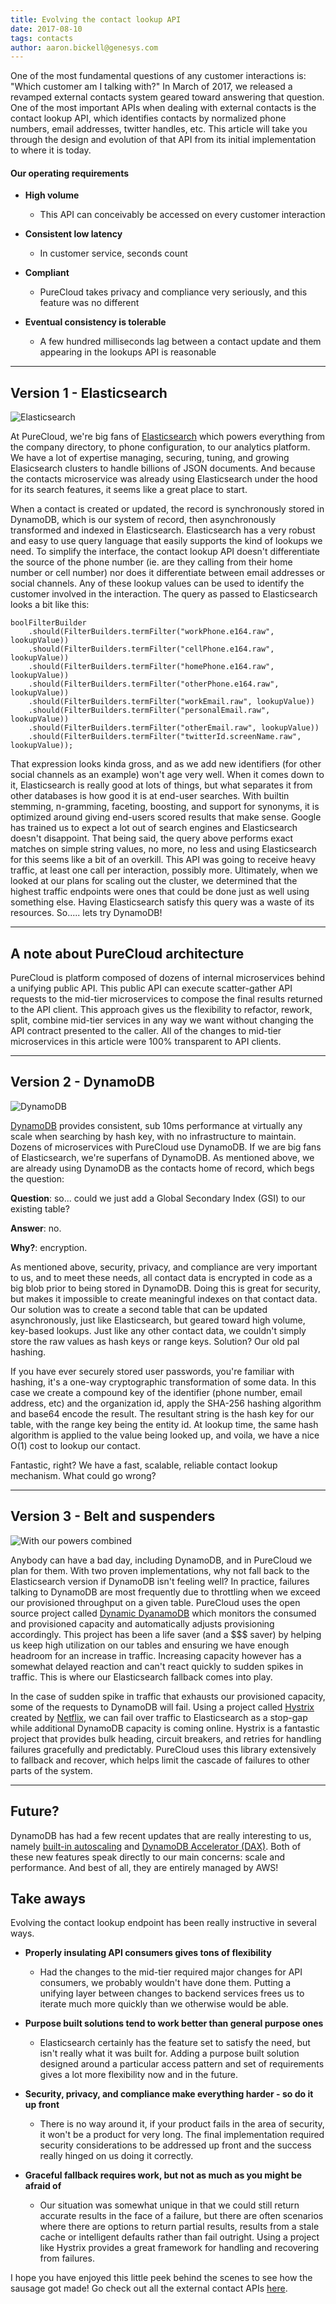 ```yaml
---
title: Evolving the contact lookup API
date: 2017-08-10
tags: contacts
author: aaron.bickell@genesys.com
---
```


One of the most fundamental questions of any customer interactions is: "Which customer am I talking with?" In March of 2017, we released a revamped external contacts system geared toward answering that question. One of the most important APIs when dealing with external contacts is the contact lookup API, which identifies contacts by normalized phone numbers, email addresses, twitter handles, etc. This article will take you through the design and evolution of that API from its initial implementation to where it is today.

#### Our operating requirements

- **High volume**
  - This API can conceivably be accessed on every customer interaction

- **Consistent low latency**
  - In customer service, seconds count

- **Compliant**
  - PureCloud takes privacy and compliance very seriously, and this feature was no different

- **Eventual consistency is tolerable**
  - A few hundred milliseconds lag between a contact update and them appearing in the lookups API is reasonable

---

## Version 1 - Elasticsearch

![Elasticsearch](Elasticsearch-Logo-Color-V.png)

At PureCloud, we're big fans of [Elasticsearch](https://www.elastic.co/) which powers everything from the company directory, to phone configuration, to our analytics platform. We have a lot of expertise managing, securing, tuning, and growing Elasicsearch clusters to handle billions of JSON documents. And because the contacts microservice was already using Elasticsearch under the hood for its search features, it seems like a great place to start.

When a contact is created or updated, the record is synchronously stored in DynamoDB, which is our system of record, then asynchronously transformed and indexed in Elasticsearch. Elasticsearch has a very robust and easy to use query language that easily supports the kind of lookups we need. To simplify the interface, the contact lookup API doesn't differentiate the source of the phone number (ie. are they calling from their home number or cell number) nor does it differentiate between email addresses or social channels. Any of these lookup values can be used to identify the customer involved in the interaction. The query as passed to Elasticsearch looks a bit like this:

~~~
boolFilterBuilder
    .should(FilterBuilders.termFilter("workPhone.e164.raw", lookupValue))
    .should(FilterBuilders.termFilter("cellPhone.e164.raw", lookupValue))
    .should(FilterBuilders.termFilter("homePhone.e164.raw", lookupValue))
    .should(FilterBuilders.termFilter("otherPhone.e164.raw", lookupValue))
    .should(FilterBuilders.termFilter("workEmail.raw", lookupValue))
    .should(FilterBuilders.termFilter("personalEmail.raw", lookupValue))
    .should(FilterBuilders.termFilter("otherEmail.raw", lookupValue))
    .should(FilterBuilders.termFilter("twitterId.screenName.raw", lookupValue));
~~~

That expression looks kinda gross, and as we add new identifiers (for other social channels as an example) won't age very well. When it comes down to it, Elasticsearch is really good at lots of things, but what separates it from other databases is how good it is at end-user searches. With builtin stemming, n-gramming, faceting, boosting, and support for synonyms, it is optimized around giving end-users scored results that make sense. Google has trained us to expect a lot out of search engines and Elasticsearch doesn't disappoint. That being said, the query above performs exact matches on simple string values, no more, no less and using Elasticsearch for this seems like a bit of an overkill. This API was going to receive heavy traffic, at least one call per interaction, possibly more. Ultimately, when we looked at our plans for scaling out the cluster, we determined that the highest traffic endpoints were ones that could be done just as well using something else. Having Elasticsearch satisfy this query was a waste of its resources. So..... lets try DynamoDB!

---

## A note about PureCloud architecture

PureCloud is platform composed of dozens of internal microservices behind a unifying public API.  This public API can execute scatter-gather API requests to the mid-tier microservices to compose the final results returned to the API client.  This approach gives us the flexibility to refactor, rework, split, combine mid-tier services in any way we want without changing the API contract presented to the caller.  All of the changes to mid-tier microservices in this article were 100% transparent to API clients.

---

## Version 2 - DynamoDB

![DynamoDB](DynamoDB-Amazon-Web-Services.png)

[DynamoDB](https://aws.amazon.com/dynamodb) provides consistent, sub 10ms performance at virtually any scale when searching by hash key, with no infrastructure to maintain. Dozens of microservices with PureCloud use DynamoDB. If we are big fans of Elasticsearch, we're superfans of DynamoDB. As mentioned above, we are already using DynamoDB as the contacts home of record, which begs the question:

**Question**: so... could we just add a Global Secondary Index (GSI) to our existing table?

**Answer**: no.

**Why?**: encryption.

As mentioned above, security, privacy, and compliance are very important to us, and to meet these needs, all contact data is encrypted in code as a big blob prior to being stored in DynamoDB. Doing this is great for security, but makes it impossible to create meaningful indexes on that contact data. Our solution was to create a second table that can be updated asynchronously, just like Elasticsearch, but geared toward high volume, key-based lookups. Just like any other contact data, we couldn't simply store the raw values as hash keys or range keys. Solution? Our old pal hashing.

If you have ever securely stored user passwords, you're familiar with hashing, it's a one-way cryptographic transformation of some data. In this case we create a compound key of the identifier (phone number, email address, etc) and the organization id, apply the SHA-256 hashing algorithm and base64 encode the result. The resultant string is the hash key for our table, with the range key being the entity id. At lookup time, the same hash algorithm is applied to the value being looked up, and voila, we have a nice O(1) cost to lookup our contact.

Fantastic, right?  We have a fast, scalable, reliable contact lookup mechanism.  What could go wrong?

---

## Version 3 - Belt and suspenders

![With our powers combined](combined-logos.png)

Anybody can have a bad day, including DynamoDB, and in PureCloud we plan for them. With two proven implementations, why not fall back to the Elasticsearch version if DynamoDB isn't feeling well?  In practice, failures talking to DynamoDB are most frequently due to throttling when we exceed our provisioned throughput on a given table. PureCloud uses the open source project called [Dynamic DyanamoDB](https://dynamic-dynamodb.readthedocs.io) which monitors the consumed and provisioned capacity and automatically adjusts provisioning accordingly. This project has been a life saver (and a $$$ saver) by helping us keep high utilization on our tables and ensuring we have enough headroom for an increase in traffic. Increasing capacity however has a somewhat delayed reaction and can't react quickly to sudden spikes in traffic. This is where our Elasticsearch fallback comes into play.

In the case of sudden spike in traffic that exhausts our provisioned capacity, some of the requests to DynamoDB will fail. Using a project called [Hystrix](https://github.com/Netflix/Hystrix) created by [Netflix](https://github.com/Netflix), we can fail over traffic to Elasticsearch as a stop-gap while additional DynamoDB capacity is coming online. Hystrix is a fantastic project that provides bulk heading, circuit breakers, and retries for handling failures gracefully and predictably. PureCloud uses this library extensively to fallback and recover, which helps limit the cascade of failures to other parts of the system.

---

## Future?

DynamoDB has had a few recent updates that are really interesting to us, namely [built-in autoscaling](https://aws.amazon.com/blogs/aws/auto-scale-dynamodb-with-dynamic-dynamodb/) and [DynamoDB Accelerator (DAX)](https://aws.amazon.com/dynamodb/dax/).  Both of these new features speak directly to our main concerns: scale and performance.  And best of all, they are entirely managed by AWS!

## Take aways

Evolving the contact lookup endpoint has been really instructive in several ways.

- **Properly insulating API consumers gives tons of flexibility**
    - Had the changes to the mid-tier required major changes for API consumers, we probably wouldn't have done them.  Putting a unifying layer between changes to backend services frees us to iterate much more quickly than we otherwise would be able.

- **Purpose built solutions tend to work better than general purpose ones**
  - Elasticsearch certainly has the feature set to satisfy the need, but isn't really what it was built for. Adding a purpose built solution designed around a particular access pattern and set of requirements gives a lot more flexibility now and in the future.

- **Security, privacy, and compliance make everything harder - so do it up front**
  - There is no way around it, if your product fails in the area of security, it won't be a product for very long. The final implementation required security considerations to be addressed up front and the success really hinged on us doing it correctly.

- **Graceful fallback requires work, but not as much as you might be afraid of**
  - Our situation was somewhat unique in that we could still return accurate results in the face of a failure, but there are often scenarios where there are options to return partial results, results from a stale cache or intelligent defaults rather than fail outright. Using a project like Hystrix provides a great framework for handling and recovering from failures.

I hope you have enjoyed this little peek behind the scenes to see how the sausage got made!  Go check out all the external contact APIs [here](https://developer.mypurecloud.com/api/rest/v2/externalcontacts/index.html).
